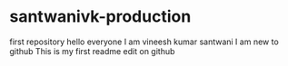 # santwanivk-production
first repository
hello everyone 
I am vineesh kumar santwani
I am new to github
This is my first readme edit on github
